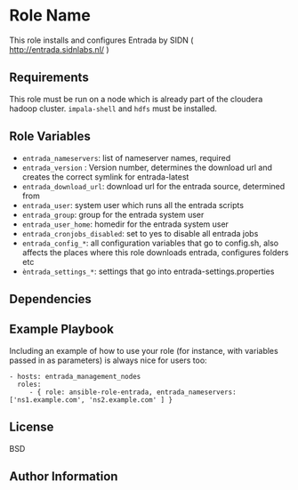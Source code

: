 Role Name
=========

This role installs and configures Entrada by SIDN ( http://entrada.sidnlabs.nl/ ) 

Requirements
------------

This role must be run on a node which is already part of the cloudera hadoop cluster.
`impala-shell` and `hdfs` must be installed.

Role Variables
--------------

 * `entrada_nameservers`: list of nameserver names, required
 * `entrada_version` : Version number, determines the download url and creates the correct symlink for entrada-latest
 * `entrada_download_url`: download url for the entrada source, determined from 
 * `entrada_user`: system user which runs all the entrada scripts
 * `entrada_group`: group for the entrada system user
 * `entrada_user_home`: homedir for the entrada system user
 * `entrada_cronjobs_disabled`: set to yes to disable all entrada jobs
 * `entrada_config_*`: all configuration variables that go to config.sh, also affects the places where this role downloads entrada, configures folders etc
 * `èntrada_settings_*`: settings that go into entrada-settings.properties

Dependencies
------------

Example Playbook
----------------

Including an example of how to use your role (for instance, with variables passed in as parameters) is always nice for users too:

    - hosts: entrada_management_nodes
      roles:
         - { role: ansible-role-entrada, entrada_nameservers: ['ns1.example.com', 'ns2.example.com' ] }

License
-------

BSD

Author Information
------------------

